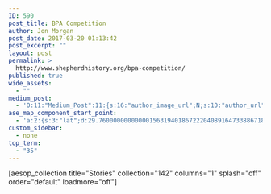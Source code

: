 ```yaml
---
ID: 590
post_title: BPA Competition
author: Jon Morgan
post_date: 2017-03-20 01:13:42
post_excerpt: ""
layout: post
permalink: >
  http://www.shepherdhistory.org/bpa-competition/
published: true
wide_assets:
  - ""
medium_post:
  - 'O:11:"Medium_Post":11:{s:16:"author_image_url";N;s:10:"author_url";N;s:11:"byline_name";N;s:12:"byline_email";N;s:10:"cross_link";s:2:"no";s:2:"id";N;s:21:"follower_notification";s:3:"yes";s:7:"license";s:19:"all-rights-reserved";s:14:"publication_id";s:12:"881fb60cdbf3";s:6:"status";s:4:"none";s:3:"url";N;}'
ase_map_component_start_point:
  - 'a:2:{s:3:"lat";d:29.760000000000001563194018672220408916473388671875;s:3:"lng";d:-95.3799999999999954525264911353588104248046875;}'
custom_sidebar:
  - none
top_term:
  - "35"
---
```

[aesop_collection title="Stories" collection="142" columns="1" splash="off" order="default" loadmore="off"]